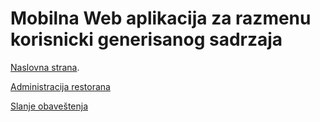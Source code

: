 Mobilna Web aplikacija za razmenu korisnicki generisanog sadrzaja
==

[Naslovna strana](http://46.21.104.5).

[Administracija restorana](http://46.21.104.5/admin/pins)

[Slanje obaveštenja](http://46.21.104.5/send_notification)

